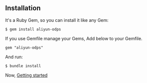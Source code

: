 ## Installation

It's a Ruby Gem, so you can install it like any Gem:

    $ gem install aliyun-odps

If you use Gemfile manage your Gems, Add below to your Gemfile.

    gem "aliyun-odps"

And run:

    $ bundle install
    
Now, [Getting started](./get_start.md)    